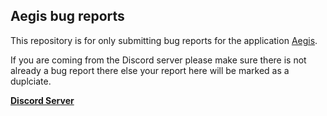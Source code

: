## Aegis bug reports
This repository is for only submitting bug reports for the application [Aegis](https://aegisbot.pages.dev/).

If you are coming from the Discord server please make sure there is not already a bug report there else your report here will be marked as a duplciate.

[**Discord Server**](https://discord.gg/VawrykhMpE)
